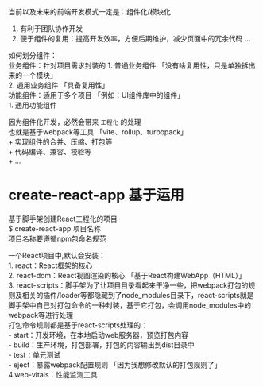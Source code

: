 当前以及未来的前端开发模式一定是：组件化/模块化
  1. 有利于团队协作开发
  2. 便于组件的复用：提高开发效率，方便后期维护，减少页面中的冗余代码
  ...

如何划分组件：  
  业务组件：针对项目需求封装的
    1. 普通业务组件 「没有啥复用性，只是单独拆出来的一个模块」  
    2. 通用业务组件 「具备复用性」  
  功能组件：适用于多个项目 「例如：UI组件库中的组件」  
    1. 通用功能组件  

因为组件化开发，必然会带来 `工程化` 的处理  
  也就是基于webpack等工具 「vite、rollup、turbopack」  
    + 实现组件的合并、压缩、打包等  
    + 代码编译、兼容、校验等  
    + ...  


# create-react-app 基于运用  
  基于脚手架创建React工程化的项目  
    $ create-react-app 项目名称  
      项目名称要遵循npm包命名规范  

  一个React项目中,默认会安装：  
    1. react：React框架的核心  
    2. react-dom：React视图渲染的核心 「基于React构建WebApp（HTML）」  
    3. react-scripts：脚手架为了让项目目录看起来干净一些，把webpack打包的规则及相关的插件/loader等都隐藏到了node_modules目录下，react-scripts就是脚手架中自己对打包命令的一种封装，基于它打包，会调用node_modules中的webpack等进行处理  
        打包命令规则都是基于react-scripts处理的：  
        - start：开发环境，在本地启动web服务器，预览打包内容  
        - build：生产环境，打包部署，打包的内容输出到dist目录中  
        - test：单元测试  
        - eject：暴露webpack配置规则 「因为我想修改默认的打包规则了」  
    4.web-vitals：性能监测工具  
    